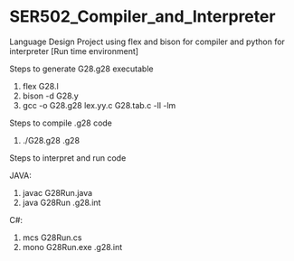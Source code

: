 # SER502_Compiler_and_Interpreter
Language Design Project using flex and bison for compiler and python for interpreter [Run time environment]

Steps to generate G28.g28 executable

1. flex G28.l
2. bison -d G28.y
3. gcc -o G28.g28 lex.yy.c G28.tab.c -ll -lm

Steps to compile .g28 code

1. ./G28.g28 <file-name>.g28

Steps to interpret and run code 

JAVA:

1. javac G28Run.java
2. java G28Run <file-name>.g28.int


C#:

1. mcs G28Run.cs
2. mono G28Run.exe <file-name>.g28.int
